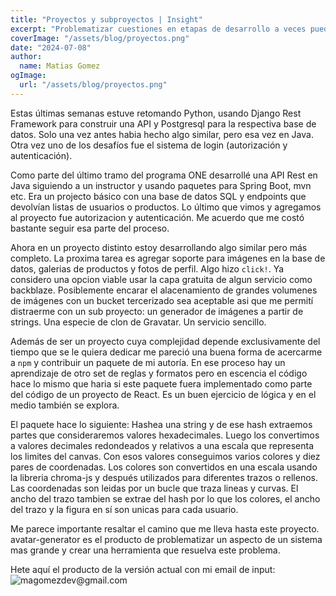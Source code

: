 ```yaml
---
title: "Proyectos y subproyectos | Insight"
excerpt: "Problematizar cuestiones en etapas de desarrollo a veces puede llevar a nuevas ideas de subpryectos muy enriquecedoras."
coverImage: "/assets/blog/proyectos.png"
date: "2024-07-08"
author:
  name: Matias Gomez
ogImage:
  url: "/assets/blog/proyectos.png"
---
```


Estas últimas semanas estuve retomando Python, usando Django Rest Framework para construir una API y Postgresql para la respectiva base de datos. Solo una vez antes habia hecho algo similar, pero esa vez en Java. Otra vez uno de los desafíos fue el sistema de login (autorización y autenticación).

Como parte del último tramo del programa ONE desarrollé una API Rest en Java siguiendo a un instructor y usando paquetes para Spring Boot, mvn etc. Era un projecto básico con una base de datos SQL y endpoints que devolvían listas de usuarios o productos. Lo último que vimos y agregamos al proyecto fue autorizacion y autenticación. Me acuerdo que me costó bastante seguir esa parte del proceso. 

Ahora en un proyecto distinto estoy desarrollando algo similar pero más completo. La proxima tarea es agregar soporte para imágenes en la base de datos, galerias de productos y fotos de perfil. Algo hizo `click!`. Ya considero una opcion viable usar la capa gratuita de algun servicio como backblaze. Posiblemente encarar el alacenamiento de grandes volumenes de imágenes con un bucket tercerizado sea aceptable asi que me permití distraerme con un sub proyecto: un generador de imágenes a partir de strings. Una especie de clon de Gravatar. Un servicio sencillo.


Además de ser un proyecto cuya complejidad depende exclusivamente del tiempo que se le quiera dedicar me pareció una buena forma de acercarme a `npm` y contribuir un paquete de mi autoría. En ese proceso hay un aprendizaje de otro set de reglas y formatos pero en escencia el código hace lo mismo que haria si este paquete fuera implementado como parte del código de un proyecto de React. Es un buen ejercicio de lógica y en el medio también se explora.

El paquete hace lo siguiente: Hashea una string y de ese hash extraemos partes que consideraremos valores hexadecimales. Luego los convertimos a valores decimales redondeados y relativos a una escala que representa los limites del canvas. Con esos valores conseguimos varios colores y diez pares de coordenadas. Los colores son convertidos en una escala usando la libreria chroma-js y después utilizados para diferentes trazos o rellenos. Las coordenadas son leidas por un bucle que traza lineas y curvas. El ancho del trazo tambien se extrae del hash por lo que los colores, el ancho del trazo y la figura en sí son unicas para cada usuario.

Me parece importante resaltar el camino que me lleva hasta este proyecto. avatar-generator es el producto de problematizar un aspecto de un sistema mas grande y crear una herramienta que resuelva este problema. 

Hete aquí el producto de la versión actual con mi email de input:
![magomezdev@gmail.com](/assets/blog/avatarGen1.png)